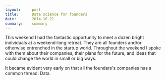 ```yaml
---
layout:     post
title:      Data science for founders
date:       2014-10-21
summary:    summary
---
```


This weekend I had the fantastic opportunity to meet a dozen bright individuals at a weekend-long retreat. They are all founders and/or otherwise entrenched in the startup world. Throughout the weekend I spoke with them about their companies, their plans for the future, and ideas that could change the world in small or big ways.

It became evident very early on that all the founders's companies has a common thread: Data.

